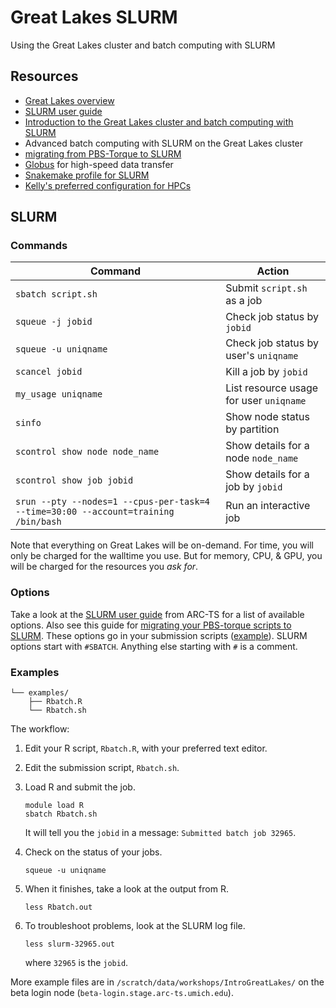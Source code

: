 # Great Lakes SLURM
Using the Great Lakes cluster and batch computing with SLURM 

## Resources

* [Great Lakes overview](https://arc-ts.umich.edu/greatlakes/)
* [SLURM user guide](https://arc-ts.umich.edu/greatlakes/slurm-user-guide/)
* [Introduction to the Great Lakes cluster and batch computing with SLURM](https://docs.google.com/presentation/d/1yZCyfBaK9GVCI64oUW-99HtUO5RNwSlqpeUNo8BjgWI/edit#slide=id.p1)
* Advanced batch computing with SLURM on the Great Lakes cluster
* [migrating from PBS-Torque to SLURM](https://arc-ts.umich.edu/migrating-from-torque-to-slurm/)
* [Globus](https://arc-ts.umich.edu/globus/) for high-speed data transfer
* [Snakemake profile for SLURM](https://github.com/Snakemake-Profiles/slurm)
* [Kelly's preferred configuration for HPCs](https://github.com/kelly-sovacool/hpc-config)

## SLURM

### Commands

| Command | Action |
|---------|--------|
| `sbatch script.sh` | Submit `script.sh` as a job |
| `squeue -j jobid` | Check job status by `jobid` |
| `squeue -u uniqname` | Check job status by user's `uniqname`|
| `scancel jobid` | Kill a job by `jobid` |
| `my_usage uniqname` | List resource usage for user `uniqname`|
| `sinfo` | Show node status by partition |
| `scontrol show node node_name` | Show details for a node `node_name` |
| `scontrol show job jobid` | Show details for a job by `jobid`|
| `srun --pty --nodes=1 --cpus-per-task=4 --time=30:00 --account=training /bin/bash` | Run an interactive job |

Note that everything on Great Lakes will be on-demand. For time, you will only be charged for the walltime you use. But for memory, CPU, & GPU, you will be charged for the resources you *ask for*.

### Options

Take a look at the [SLURM user guide](https://arc-ts.umich.edu/greatlakes/slurm-user-guide/) from ARC-TS for a list of available options. Also see this guide for [migrating your PBS-torque scripts to SLURM](https://arc-ts.umich.edu/migrating-from-torque-to-slurm/).
These options go in your submission scripts ([example](examples/Rbatch.sh)). SLURM options start with `#SBATCH`. Anything else starting with `#` is a comment.

### Examples

```
└── examples/
    ├── Rbatch.R
    └── Rbatch.sh
```

The workflow:

1. Edit your R script, `Rbatch.R`, with your preferred text editor.

1. Edit the submission script, `Rbatch.sh`. 

1. Load R and submit the job.
	```
	module load R
	sbatch Rbatch.sh
	```
	It will tell you the `jobid` in a message: `Submitted batch job 32965`.

1. Check on the status of your jobs.
	```
	squeue -u uniqname
	```
1. When it finishes, take a look at the output from R.
	```
	less Rbatch.out
	```
1. To troubleshoot problems, look at the SLURM log file.
	```
	less slurm-32965.out
	```
	where `32965` is the `jobid`.

More example files are in `/scratch/data/workshops/IntroGreatLakes/` on the beta login node (`beta-login.stage.arc-ts.umich.edu`).
